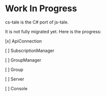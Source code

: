 # Work In Progress
cs-tale is the C# port of js-tale.

It is not fully migrated yet.
Here is the progress:

[x] ApiConnection

[ ] SubscriptionManager

[ ] GroupManager

[ ] Group

[ ] Server

[ ] Console

